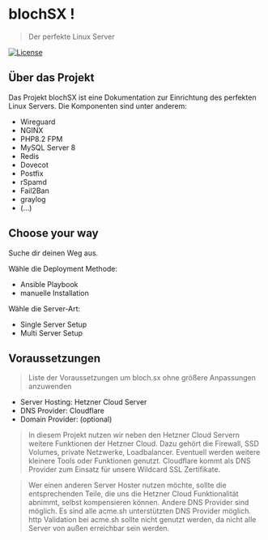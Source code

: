 # blochSX !
> Der perfekte Linux Server

[![License](https://img.shields.io/badge/license-CC%20BY--NC%203.0-blue)](https://creativecommons.org/licenses/by-nc/3.0/)

## Über das Projekt

Das Projekt blochSX ist eine Dokumentation zur Einrichtung des perfekten Linux Servers. Die Komponenten sind unter anderem:
- Wireguard
- NGINX
- PHP8.2 FPM
- MySQL Server 8
- Redis
- Dovecot
- Postfix
- rSpamd
- Fail2Ban
- graylog
- (...)

## Choose your way

Suche dir deinen Weg aus. 

Wähle die Deployment Methode:
 - Ansible Playbook
 - manuelle Installation

Wähle die Server-Art:
 - Single Server Setup
 - Multi Server Setup

## Voraussetzungen
> Liste der Voraussetzungen um bloch.sx ohne größere Anpassungen anzuwenden

- Server Hosting:   Hetzner Cloud Server
- DNS Provider:     Cloudflare
- Domain Provider:  (optional)

> In diesem Projekt nutzen wir neben den Hetzner Cloud Servern weitere Funktionen der Hetzner Cloud. Dazu gehört die Firewall, SSD Volumes, private Netzwerke, Loadbalancer. Eventuell werden weitere kleinere Tools oder Funktionen genutzt. Cloudflare kommt als DNS Provider zum Einsatz für unsere Wildcard SSL Zertifikate.

> Wer einen anderen Server Hoster nutzen möchte, sollte die entsprechenden Teile, die uns die Hetzner Cloud Funktionalität abnimmt, selbst kompensieren können.  Andere DNS Provider sind möglich. Es sind alle acme.sh unterstützten DNS Provider möglich. http Validation bei acme.sh sollte nicht genutzt werden, da nicht alle Server von außen erreichbar sein werden.